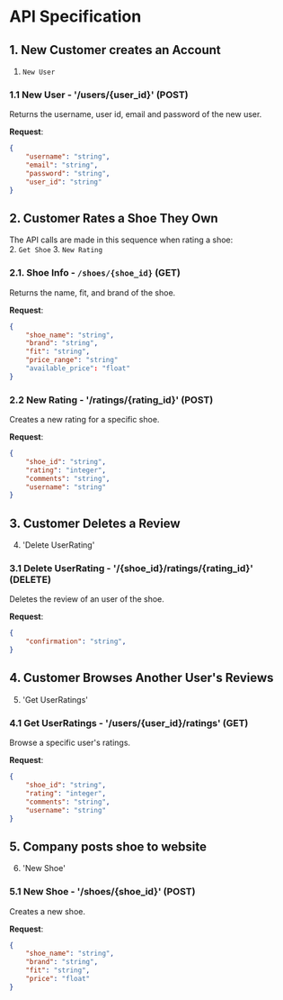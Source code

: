 # API Specification

## 1. New Customer creates an Account

1. `New User`

### 1.1 New User - '/users/{user_id}' (POST)

Returns the username, user id, email and password of the new user.

**Request**:

```json
{
    "username": "string",
    "email": "string",
    "password": "string",
    "user_id": "string"
}
```

## 2. Customer Rates a Shoe They Own

The API calls are made in this sequence when rating a shoe:  
2. `Get Shoe`
3. `New Rating`

### 2.1. Shoe Info - `/shoes/{shoe_id}` (GET)

Returns the name, fit, and brand of the shoe.

**Request**:

```json
{
    "shoe_name": "string",
    "brand": "string",
    "fit": "string",
    "price_range": "string"
    "available_price": "float"
}
```
### 2.2 New Rating - '/ratings/{rating_id}' (POST)

Creates a new rating for a specific shoe.

**Request**:

```json
{
    "shoe_id": "string",
    "rating": "integer",
    "comments": "string",
    "username": "string"
}
```

## 3. Customer Deletes a Review

4. 'Delete UserRating'

### 3.1 Delete UserRating - '/{shoe_id}/ratings/{rating_id}' (DELETE)

Deletes the review of an user of the shoe.

**Request**:

```json
{
    "confirmation": "string",
}
```

## 4. Customer Browses Another User's Reviews

5. 'Get UserRatings'

### 4.1 Get UserRatings - '/users/{user_id}/ratings' (GET)

Browse a specific user's ratings.

**Request**:

```json
{
    "shoe_id": "string",
    "rating": "integer",
    "comments": "string",
    "username": "string"
}
```

## 5. Company posts shoe to website

6. 'New Shoe'

### 5.1 New Shoe - '/shoes/{shoe_id}' (POST)

Creates a new shoe.

**Request**:

```json
{
    "shoe_name": "string",
    "brand": "string",
    "fit": "string",
    "price": "float"
}
```
